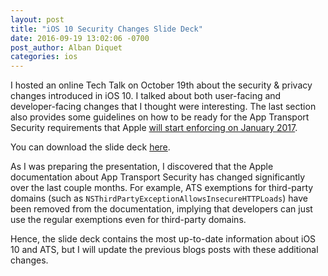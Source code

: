 ```yaml
---
layout: post
title: "iOS 10 Security Changes Slide Deck"
date: 2016-09-19 13:02:06 -0700
post_author: Alban Diquet
categories: ios
---
```


I hosted an online Tech Talk on October 19th about the security & privacy changes introduced in iOS 10. I talked about both user-facing and developer-facing changes that I thought were interesting. The last section also provides some guidelines on how to be ready for the App Transport Security requirements that Apple [will start enforcing on January 2017][ats-post].

You can download the slide deck [here][slide-deck].

As I was preparing the presentation, I discovered that the Apple documentation about App Transport Security has changed significantly over the last couple months. For example, ATS exemptions for third-party domains (such as `NSThirdPartyExceptionAllowsInsecureHTTPLoads`) have been removed from the documentation, implying that developers can just use the regular exemptions even for third-party domains. 

Hence, the slide deck contains the most up-to-date information about iOS 10 and ATS, but I will update the previous blogs posts with these additional changes.


[slide-deck]: /documents/ios10_security_changes.pdf
[ats-post]: /blog/2016/08/14/ats-enforced-2017/


